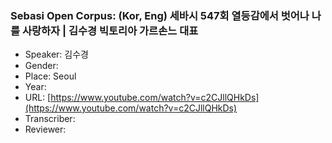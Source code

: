 ### Sebasi Open Corpus: (Kor, Eng) 세바시 547회 열등감에서 벗어나 나를 사랑하자 | 김수경 빅토리아 가르손느 대표

- Speaker: 김수경
- Gender: 
- Place: Seoul
- Year: 
- URL: [https://www.youtube.com/watch?v=c2CJllQHkDs](https://www.youtube.com/watch?v=c2CJllQHkDs)
- Transcriber: 
- Reviewer: 


